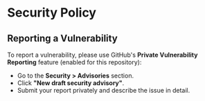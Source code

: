 # Security Policy

## Reporting a Vulnerability

To report a vulnerability, please use GitHub's **Private Vulnerability Reporting** feature (enabled for this repository):

- Go to the **Security > Advisories** section.
- Click **"New draft security advisory"**.
- Submit your report privately and describe the issue in detail.



